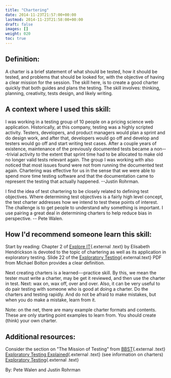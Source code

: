```yaml
---
title: "Chartering"
date: 2014-11-23T21:57:00+00:00
lastmod: 2014-11-23T21:58:00+00:00
draft: false
images: []
weight: 020
toc: true
---
```


## Definition:

A charter is a brief statement of what should be tested, how it should be tested, and problems that should be looked for, with the objective of having a clear mission for the session.
The skill here, is to create a good charter quickly that both guides and plans the testing.
The skill involves: thinking, planning, creativity, tests design, and likely writing.


## A context where I used this skill:

I was working in a testing group of 10 people on a pricing science web application.
Historically, at this company, testing was a highly scripted activity.
Testers, developers, and product managers would plan a sprint and do design work, and after that, developers would go off and develop and testers would go off and start writing test cases.
After a couple years of existence, maintenance of the previously documented tests became a non-‐‑trivial activity to the extent that sprint time had to be allocated to make old no longer valid tests relevant again.
The group I was working with also noticed that most issues found were not from running the documented test again.
Chartering was effective for us in the sense that we were able to spend more time testing software and that the documentation came to represent the testing that actually happened.
\--Justin Rohrman.

I find the idea of test chartering to be closely related to defining test objectives.
Where determining test objectives is a fairly high level concept, the test charter addresses how we intend to test these points of interest.
The challenge is to get people to understand why something is important.
I use pairing a great deal in determining charters to help reduce bias in perspective.
\-- Pete Walen.


## How I'd recommend someone learn this skill:

Start by reading: Chapter 2 of [Explore IT](http://www.amazon.com/Explore-It-Increase-Confidence-Exploratory/dp/1937785025/ref=sr_1_2?ie=UTF8&qid=1386272397&sr=8-2&keywords=explore+it%21){.external .text} by Elisabeth Hendrickson is devoted to the topic of chartering as well as its application in exploratory testing.
Slide 22 of the [Exploratory Testing](http://www.developsense.com/presentations/2009-09-ExploratoryTesting.pdf){.external.text} PDF from Michael Bolton provides a clear definition.

Next creating charters is a learned-‐‑practice skill.
By this, we mean the tester must write a charter, may be get it reviewed, and then use the charter in test.
Next: wax on, wax off, over and over.
Also, it can be very useful to do pair testing with someone who is good at doing a charter.
Do the charters and testing rapidly.
And do not be afraid to make mistakes, but when you do make a mistake, learn from it.

Note: on the net, there are many example charter formats and contents.
These are only starting point examples to learn from.
You should create (think) your own charter.

## Additional resources:

Consider the section on "The Mission of Testing" from [BBST](http://www.testingeducation.org/BBST/foundations/Lecture2aFoundations2010.mp4){.external
.text}
[Exploratory Testing Explained](http://www.satisfice.com/articles/et-article.pdf){.external .text} (see information on charters)
[Exploratory Testing](http://en.wikipedia.org/wiki/Exploratory_testing){.external .text}


By: Pete Walen and Justin Rohrman

